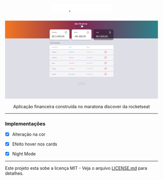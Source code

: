 

<h1 align="center">
  <img alt="Happy" title="Happy" src="assets/logo.svg" width="200px" />
 </h1>


<img src="https://github.com/carlospessin/dev-finance/blob/master/assets/preview.png" width="630px" min-width="630px">

<br>

<p align="center">
  Aplicação financeira construída no maratona discover da rocketseat
</p>



---

### Implementações

- [x] Alteração na cor
- [x] Efeito hover nos cards
- [x] Night Mode


---

Este projeto esta sobe a licença MIT - Veja o arquivo [LICENSE.md](https://github.com/carlospessin/dev-finance/blob/master/LICENSE.md) para detalhes.
